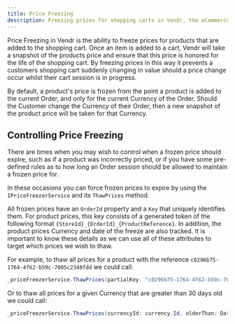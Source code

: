 ```yaml
---
title: Price Freezing
description: Freezing prices for shopping carts in Vendr, the eCommerce solution for Umbraco
---
```


Price Freezing in Vendr is the ability to freeze prices for products that are added to the shopping cart. Once an item is added to a cart, Vendr will take a snapshot of the products price and ensure that this price is honored for the life of the shopping cart. By freezing prices in this way it prevents a customers shopping cart suddenly changing in value should a price change occur whilst their cart session is in progress.

By default, a product's price is frozen from the point a product is added to the current Order, and only for the current Currency of the Order. Should the Customer change the Currency of their Order, then a new snapshot of the product price will be taken for that Currency.

## Controlling Price Freezing

There are times when you may wish to control when a frozen price should expire, such as if a product was incorrectly priced, or if you have some pre-defined rules as to how long an Order session should be allowed to maintain a frozen price for.

In these occasions you can force frozen prices to expire by using the `IPriceFreezerService` and its `ThawPrices` method.

All frozen prices have an `OrderId` property and a `Key` that uniquely identifies them. For product prices, this key consists of a generated token of the following format `{StoreId}_{OrderId}_{ProductReference}`. In addition, the product prices Currency and date of the freeze are also tracked. It is important to know these details as we can use all of these attributes to target which prices we wish to thaw.

For example, to thaw all prices for a product with the reference `c0296b75-1764-4f62-b59c-7005c2348fdd` we could call:

```csharp
_priceFreezerService.ThawPrices(partialKey: "c0296b75-1764-4f62-b59c-7005c2348fdd");
```

Or to thaw all prices for a given Currency that are greater than 30 days old we could call:

```csharp
_priceFreezerService.ThawPrices(currencyId: currency.Id, olderThan: DateTime.Now.AddDays(-30));
```
